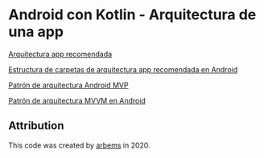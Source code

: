 # Android con Kotlin - Arquitectura de una app

[Arquitectura app recomendada](https://github.com/arbems/Android-with-Kotlin-App-Architecture/tree/master/Arquitectura%20app%20recomendada)

[Estructura de carpetas de arquitectura app recomendada en Android](https://github.com/arbems/Android-with-Kotlin-App-Architecture/tree/master/Estructura%20de%20carpetas%20de%20arquitectura%20app%20recomendada)

[Patrón de arquitectura Android MVP](https://github.com/arbems/Android-with-Kotlin-App-Architecture/tree/master/Patr%C3%B3n%20de%20arquitectura%20MVP)

[Patrón de arquitectura MVVM en Android](https://github.com/arbems/Android-with-Kotlin-App-Architecture/tree/master/Patr%C3%B3n%20de%20arquitectura%20MVVM)

## Attribution

This code was created by [arbems](https://github.com/arbems) in 2020.
